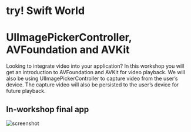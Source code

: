 # try! Swift World
# UIImagePickerController, AVFoundation and AVKit

Looking to integrate video into your application? In this workshop you will get an introduction to AVFoundation and AVKit for video playback. We will also be using UIImagePickerController to capture video from the user’s device. The capture video will also be persisted to the user’s device for future playback.

## In-workshop final app

![screenshot](https://user-images.githubusercontent.com/1819208/82272827-b1a0f700-9949-11ea-805f-b790dfe4e6a5.png)
